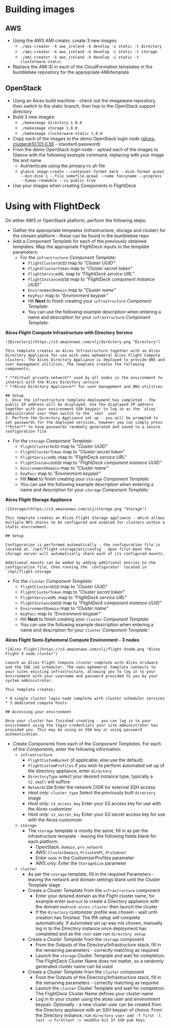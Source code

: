 # Building images
## AWS
* Using the AWS AMI creator, create 3 new images:
  * `./ami-creator -k aws_ireland -b develop -i static -t directory`
  * `./ami-creator -k aws_ireland -b develop -i static -t storage`
  * `./ami-creator -k aws_ireland -b develop -i static -t clusterware-static`
* Replace the AMI ID in each of the CloudFormation templates in the bumblebee repository for the appropriate AMI/template

## OpenStack
* Using an Alces build machine - check out the imageware repository, then switch to the static branch, then hop to the OpenStack support directory
* Build 3 new images:
  * `./makeimage directory 1.0.0`
  * `./makeimage storage 1.0.0`
  * `./makeimage clusterware-static 1.0.0`
* Copy each of the images to the demo OpenStack login node (alces-cluster@10.101.0.36 - standard password)
* From the demo OpenStack login node - upload each of the images to Glance with the following example command, replacing with your image file and name
  * Authenticate using the primary-rc.sh file
  * `glance image-create --container-format bare --disk-format qcow2 --min-disk 1 --file somefile.qcow2 --name fancyname --progress --human-readable --is-public true`
* Use your images when creating Components in FlightDeck

# Using with FlightDeck
On either AWS or OpenStack platform, perform the following steps:
* Gather the appropriate templates (infrastructure, storage and cluster) for the chosen platform - these can be found in the bumblebee repo
* Add a Component Template for each of the previously obtained templates. Map the appropriate FlightDeck inputs to the template parameters:
  * For the `infrastructure` *Component Template*:
    * `FlightClusterUUID` map to *"Cluster UUID"*
    * `FlightClusterToken` map to *"Cluster secret token"*
    * `FlightServiceURL` map to *"FlightDeck service URL"*
    * `FlightInstanceUUID` map to *"FlightDeck component instance UUID"*
    * `EnvironmentDomain` map to *"Cluster name"*
    * `KeyPair` map to *"Environment keypair"*
    * Hit **Next** to finish creating your `infrastructure` *Component Template*
    * You can use the following example description when entering a name and description for your `infrastructure` *Component Template*:

**Alces Flight Compute Infrastructure with Directory Service**
```
![Directory](https://s3.amazonaws.com/vlj/directory.png "Directory")

This template creates an Alces Infrastructure together with an Alces Directory Appliance for use with semi-ephemeral Alces Flight Compute clusters. The Alces Directory Appliance is deployed to provide DNS and user management utilities. The template creates the following components;

* **Virtual private network** used by all nodes in the environment to interact with the Alces Directory service
* **Alces Directory Appliance** for user management and DNS utilities

## Setup
1. Once the infrastructure template deployment has completed - the public IP address will be displayed. Use the displayed IP address together with your environment SSH keypair to log in as the `alces` administrator user then switch to the `root` user
2. Perform the Directory Appliance set up - you will be prompted to set passwords for the deployed services, however you can simply press **Enter** to have passwords randomly generated and saved to a secure configuration file
```

  * For the `storage` *Component Template*:
    * `FlightClusterUUID` map to *"Cluster UUID"*
    * `FlightClusterToken` map to *"Cluster secret token"*
    * `FlightServiceURL` map to *"FlightDeck service URL"*
    * `FlightInstanceUUID` map to *"FlightDeck component instance UUID"*
    * `EnvironmentDomain` map to *"Cluster name"*
    * `KeyPair` map to *"Environment keypair"*
    * Hit **Next** to finish creating your `storage` *Component Template*
    * You can use the following example description when entering a name and description for your `storage` *Component Template*:

**Alces Flight Storage Appliance**
```
![Storage](https://s3.amazonaws.com/vlj/storage.png "Storage")

This template creates an Alces Flight Storage appliance - which allows multiple NFS shares to be configured and enabled for clusters within a static environment.

## Setup

Configuration is performed automatically - the configuration file is located at `/opt/flight-storage/etc/config`. Upon first-boot the storage server will automatically share each of its configured mounts.

Additional mounts can be added by adding additional entries to the configuration file, then running the `configurator` located in `/opt/flight-storage`
```

  * For the `cluster` *Component Template*:
    * `FlightClusterUUID` map to *"Cluster UUID"*
    * `FlightClusterToken` map to *"Cluster secret token"*
    * `FlightServiceURL` map to *"FlightDeck service URL"*
    * `FlightInstanceUUID` map to *"FlightDeck component instance UUID"*
    * `EnvironmentDomain` map to *"Cluster name"*
    * `KeyPair` map to *"Environment keypair"*
    * Hit **Next** to finish creating your `cluster` *Component Template*
    * You can use the following example description when entering a name and description for your `cluster` *Component Template*:

**Alces Flight Semi-Ephemeral Compute Environment - 3 nodes**
```
![Alces Flight](https://s3.amazonaws.com/vlj/flight-3node.png "Alces Flight 3 node cluster")

Launch an Alces Flight Compute cluster complete with Alces Gridware and the SGE job scheduler. The semi-ephemeral template connects to your sites existing infrastructure, allowing you to log in to your environment with your username and password provided to you by your system administrator.

This template creates;

* A single cluster login node complete with cluster scheduler services
* 3 dedicated compute hosts

## Accessing your environment

Once your cluster has finished creating - you can log in to your environment using the login credentials your site administrator has provided you. This may be using an SSH key or using password authentication.
```

* Create *Components* from each of the *Component Templates*. For each of the *Components*, enter the following information:
  * `infrastructure`
    * `FlightCustomBucket` (if applicable, else use the default)
    * `FlightCustomProfiles` if you wish to perform automated set up of the directory appliance, enter `directory`
    * `DirectoryType` select your desired instance type, typically a `t2.small` will suffice
    * `NetworkCIDR` Enter the network CIDR for external SSH access
    * *Heat only:* `cluster_type` Select the previously built `directory` image
    * *Heat only:* `s3_access_key` Enter your S3 access key for use with the Alces customizer
    * *Heat only:* `s3_secret_key` Enter your S3 secret access key for use with the Alces customizer
  * `storage`
    * The `storage` template is mostly the same, fill in as per the infrastructure template - leaving the following fields blank for each platform:
      * OpenStack: `domain`, `prv_network`
      * AWS: `ClusterDomain`, `PrivateVPC`, `PrvSubnet`
      * Enter `node` in the CustomizerProfiles parameter
      * AWS only: Enter the `StorageSize` parameter
  * `cluster`
    * As per the `storage` template, fill in the required Parameters - leaving the network and domain settings blank until the Cluster Template stage
    * Create a *Cluster Template* from the `infrastructure` component
      * Enter your desired domain as the Flight cluster name, for example enter `bedrock` to create a Directory appliance with the domain `bedrock.alces.cluster` then launch the cluster
      * If the `directory` customizer profile was chosen - wait until creation has finished. The IPA setup will complete automatically. If automated set up was not chosen, manually log in to the Directory instance once deployment has completed and as the `root` user run `directory setup`
    * Create a *Cluster Template* from the `storage` component
      * From the Outputs of the Directory/Infrastructure stack, fill in the remaining parameters - correctly matching as required
      * Launch the `storage` Cluster Template and wait for completion. The FlightDeck Cluster Name does not matter, so a randomly generated cluster name can be used
    * Create a *Cluster Template* from the `cluster` component
      * From the Outputs of the Directory/Infrastructure stack, fill in the remaining parameters - correctly matching as required
      * Launch the `cluster` Cluster Template and wait for completion. The FlightDeck Cluster Name defines your cluster name
      * Log in to your cluster using the alces user and environment keypair. Optionally - a new cluster user can be created from the Directory appliance with an SSH keypair of choice. From the Directory instance, run `directory user add -f first -l last -u firstlast -s <middle bit of SSH pub key>`
